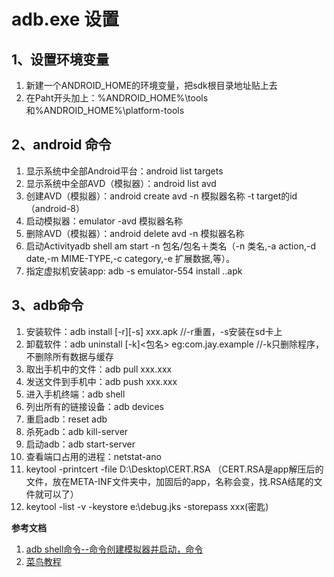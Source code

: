 # adb.exe 设置
## 1、设置环境变量
1. 新建一个ANDROID_HOME的环境变量，把sdk根目录地址贴上去
2. 在Paht开头加上：%ANDROID_HOME%\tools和%ANDROID_HOME%\platform-tools
## 2、android 命令
1. 显示系统中全部Android平台：android list targets
2. 显示系统中全部AVD（模拟器）：android list avd
3. 创建AVD（模拟器）：android create avd -n 模拟器名称 -t target的id（android-8）
4. 启动模拟器：emulator -avd 模拟器名称
5. 删除AVD（模拟器）：android delete avd -n 模拟器名称
6. 启动Activityadb shell am start -n 包名/包名＋类名（-n 类名,-a action,-d date,-m MIME-TYPE,-c category,-e 扩展数据,等）。
7. 指定虚拟机安装app: adb -s emulator-554 install ..apk

## 3、adb命令
1. 安装软件：adb install [-r][-s] xxx.apk //-r重置，-s安装在sd卡上
2. 卸载软件：adb uninstall [-k]<包名> eg:com.jay.example //-k只删除程序，不删除所有数据与缓存
3. 取出手机中的文件：adb pull xxx.xxx
4. 发送文件到手机中：adb push xxx.xxx
5. 进入手机终端：adb shell
6. 列出所有的链接设备：adb devices
7. 重启adb：reset adb
8. 杀死adb：adb kill-server
9. 启动adb：adb start-server
10. 查看端口占用的进程：netstat-ano
11. keytool -printcert -file D:\Desktop\CERT.RSA （CERT.RSA是app解压后的文件，放在META-INF文件夹中，加固后的app，名称会变，找.RSA结尾的文件就可以了）
12. keytool -list -v -keystore e:\debug.jks -storepass xxx(密匙)

**参考文档**
1. [adb shell命令--命令创建模拟器并启动，命令]("http://www.jianshu.com/p/8211954b6049")
2. [菜鸟教程]("http://www.runoob.com/w3cnote/android-tutorial-development-environment-build.html")